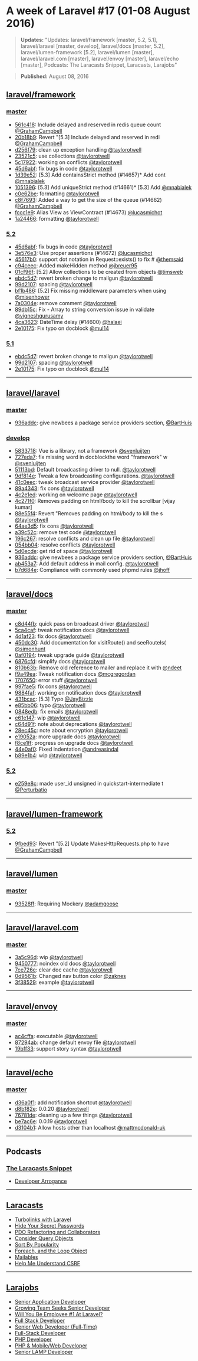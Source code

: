# A week of Laravel #17 (01-08 August 2016)

> **Updates:** "Updates: laravel/framework [master, 5.2, 5.1], laravel/laravel [master, develop], laravel/docs [master, 5.2], laravel/lumen-framework [5.2], laravel/lumen [master], laravel/laravel.com [master], laravel/envoy [master], laravel/echo [master], Podcasts: The Laracasts Snippet, Laracasts, Larajobs"

> **Published:** August 08, 2016

## [laravel/framework](https://github.com/laravel/framework)

### [master](https://github.com/laravel/framework/compare/master@{2016-08-01}...master@{2016-08-08})
- [561c418](https://github.com/laravel/framework/commit/561c41881b20b4bacffa3aabb253ac981a5fec56): Include delayed and reserved in redis queue count [@GrahamCampbell](https://github.com/GrahamCampbell) 
- [20b18b9](https://github.com/laravel/framework/commit/20b18b95bb1165477ad19877c276d529d20b0831): Revert "[5.3] Include delayed and reserved in redi [@GrahamCampbell](https://github.com/GrahamCampbell) 
- [d256f79](https://github.com/laravel/framework/commit/d256f790337216f578437a8251f36d2c273cc40b): clean up exception handling [@taylorotwell](https://github.com/taylorotwell) 
- [23521c5](https://github.com/laravel/framework/commit/23521c50aeba6c9a1cd4e2c5fa5a5bfbe67fdae6): use collections [@taylorotwell](https://github.com/taylorotwell) 
- [5c17922](https://github.com/laravel/framework/commit/5c1792270f3bbee995d887eea3a0c5ad173833cb): working on conflicts [@taylorotwell](https://github.com/taylorotwell) 
- [45d6abf](https://github.com/laravel/framework/commit/45d6abfe9926aca8610fd65518974a0ceab33716): fix bugs in code [@taylorotwell](https://github.com/taylorotwell) 
- [1d39e52](https://github.com/laravel/framework/commit/1d39e526277e6220f5cc888139d7d330af748ad6): [5.3] Add containsStrict method (#14657)* Add cont [@mnabialek](https://github.com/mnabialek) 
- [1051396](https://github.com/laravel/framework/commit/1051396a85b8c14b128f373a3c0b09a09f2f75e4): [5.3] Add uniqueStrict method (#14661)* [5.3] Add  [@mnabialek](https://github.com/mnabialek) 
- [c0e62be](https://github.com/laravel/framework/commit/c0e62be692c9c51e9b2db3559320f08b53fcd7c2): formatting [@taylorotwell](https://github.com/taylorotwell) 
- [c8f7693](https://github.com/laravel/framework/commit/c8f769333d3b2af1dbb3649b06fbda15af48cac1): Added a way to get the size of the queue (#14662) [@GrahamCampbell](https://github.com/GrahamCampbell) 
- [fccc1e9](https://github.com/laravel/framework/commit/fccc1e90623b5f21bb3435ddf0c8cad1d0744e04): Alias View as ViewContract (#14673) [@lucasmichot](https://github.com/lucasmichot) 
- [1a24466](https://github.com/laravel/framework/commit/1a24466b61acee4778fd01a9395b6397bf68f13d): formatting [@taylorotwell](https://github.com/taylorotwell) 


### [5.2](https://github.com/laravel/framework/compare/5.2@{2016-08-01}...5.2@{2016-08-08})
- [45d6abf](https://github.com/laravel/framework/commit/45d6abfe9926aca8610fd65518974a0ceab33716): fix bugs in code [@taylorotwell](https://github.com/taylorotwell) 
- [3e576e3](https://github.com/laravel/framework/commit/3e576e399875a2d2e897334647b8e40fcf34bcd0): Use proper assertions (#14672) [@lucasmichot](https://github.com/lucasmichot) 
- [45617b0](https://github.com/laravel/framework/commit/45617b0ed1613998c012a0ed507b02a4a0841260): support dot notation in Request::exists() to fix # [@themsaid](https://github.com/themsaid) 
- [c94ceec](https://github.com/laravel/framework/commit/c94ceec0ee5e9ed51039ddc6729afe07f726825a): Added makeHidden method [@jbreuer95](https://github.com/jbreuer95) 
- [01cf96f](https://github.com/laravel/framework/commit/01cf96f46fce78db6a5259bf151006abe528b46e): [5.2] Allow collections to be created from objects [@timsweb](https://github.com/timsweb) 
- [ebdc5d7](https://github.com/laravel/framework/commit/ebdc5d72391a5ab17f3ca90b5410e2322a5976d4): revert broken change to mailgun [@taylorotwell](https://github.com/taylorotwell) 
- [99d2107](https://github.com/laravel/framework/commit/99d21074eb71b277499d30675b1c6cbff25dabfa): spacing [@taylorotwell](https://github.com/taylorotwell) 
- [bf1b486](https://github.com/laravel/framework/commit/bf1b486929a473d465a309be470944bd3bf65f29): [5.2] Fix missing middleware parameters when using [@misenhower](https://github.com/misenhower) 
- [7a0304e](https://github.com/laravel/framework/commit/7a0304e8a5825641ffd0cf1cb8b73eda1b187fc0): remove comment [@taylorotwell](https://github.com/taylorotwell) 
- [89db15c](https://github.com/laravel/framework/commit/89db15c03f0a13f00b15ca0b7f1586c067ea899d): Fix - Array to string conversion issue in validate [@vigneshgurusamy](https://github.com/vigneshgurusamy) 
- [4ca3623](https://github.com/laravel/framework/commit/4ca36232c4e9835e688a89d15c184d5ed1404468): DateTime delay (#14600) [@halaei](https://github.com/halaei) 
- [2e10175](https://github.com/laravel/framework/commit/2e10175326bbdaeca2fdc9ad1b49dda62031bb65): Fix typo on docblock [@mul14](https://github.com/mul14) 


### [5.1](https://github.com/laravel/framework/compare/5.1@{2016-08-01}...5.1@{2016-08-08})
- [ebdc5d7](https://github.com/laravel/framework/commit/ebdc5d72391a5ab17f3ca90b5410e2322a5976d4): revert broken change to mailgun [@taylorotwell](https://github.com/taylorotwell) 
- [99d2107](https://github.com/laravel/framework/commit/99d21074eb71b277499d30675b1c6cbff25dabfa): spacing [@taylorotwell](https://github.com/taylorotwell) 
- [2e10175](https://github.com/laravel/framework/commit/2e10175326bbdaeca2fdc9ad1b49dda62031bb65): Fix typo on docblock [@mul14](https://github.com/mul14) 


___

## [laravel/laravel](https://github.com/laravel/laravel)

### [master](https://github.com/laravel/laravel/compare/master@{2016-08-01}...master@{2016-08-08})
- [936addc](https://github.com/laravel/laravel/commit/936addceefec2093bc8d010d2cba9a361dae2a0e): give newbees a package service providers section,  [@BartHuis](https://github.com/BartHuis) 


### [develop](https://github.com/laravel/laravel/compare/develop@{2016-08-01}...develop@{2016-08-08})
- [5833718](https://github.com/laravel/laravel/commit/5833718910eefcbb77fb3b19a89ba1fcefd4a7e9): Vue is a library, not a framework [@svenluijten](https://github.com/svenluijten) 
- [727eda7](https://github.com/laravel/laravel/commit/727eda71f291574bc1723ef4af2c460e937a0ae3): fix missing word in docblockthe word "framework" w [@svenluijten](https://github.com/svenluijten) 
- [51113bd](https://github.com/laravel/laravel/commit/51113bd5317f4f847462d1470474ab2897d11e46): Default broadcasting driver to null. [@taylorotwell](https://github.com/taylorotwell) 
- [9df814e](https://github.com/laravel/laravel/commit/9df814e5126185291cf9e1fa0a9de09777f4cc4f): Tweak a few broadcasting configurations. [@taylorotwell](https://github.com/taylorotwell) 
- [41c0eec](https://github.com/laravel/laravel/commit/41c0eec70c8d485be62a36c370c50919d8ff976d): tweak broadcast service provider [@taylorotwell](https://github.com/taylorotwell) 
- [89a4343](https://github.com/laravel/laravel/commit/89a43434e77aecb7fc94119f6fae7216296b0155): fix cons [@taylorotwell](https://github.com/taylorotwell) 
- [4c2e1ed](https://github.com/laravel/laravel/commit/4c2e1ed7dbe6e1686aeaf83c969d89bc0c428a98): working on welcome page [@taylorotwell](https://github.com/taylorotwell) 
- [4c271f0](https://github.com/laravel/laravel/commit/4c271f0f4bfc297a52976af4cb48f584e21e3acf): Removes padding on html/body to kill the scrollbar [vijay kumar] 
- [88e55f4](https://github.com/laravel/laravel/commit/88e55f41d2dab4c7b1c6ad8f3ba54dc70b9fafb1): Revert "Removes padding on html/body to kill the s [@taylorotwell](https://github.com/taylorotwell) 
- [64ae3d5](https://github.com/laravel/laravel/commit/64ae3d5a7e98111c1b75b3322ea0a9ec6bf55dfc): fix cons [@taylorotwell](https://github.com/taylorotwell) 
- [a39c52c](https://github.com/laravel/laravel/commit/a39c52c67dae96854fe3addc95af68bddd95cb98): remove test code [@taylorotwell](https://github.com/taylorotwell) 
- [196c267](https://github.com/laravel/laravel/commit/196c2675626ba1ac1ca8381af8d4f8cffebc8e3a): resolve conflicts and clean up file [@taylorotwell](https://github.com/taylorotwell) 
- [054bb04](https://github.com/laravel/laravel/commit/054bb0405669153b6156f83f8e321f1d11e03a0e): resolve conflicts [@taylorotwell](https://github.com/taylorotwell) 
- [5d0ecde](https://github.com/laravel/laravel/commit/5d0ecde4cf65c055dc6147fc2cac1ac60683ca15): get rid of space [@taylorotwell](https://github.com/taylorotwell) 
- [936addc](https://github.com/laravel/laravel/commit/936addceefec2093bc8d010d2cba9a361dae2a0e): give newbees a package service providers section,  [@BartHuis](https://github.com/BartHuis) 
- [ab453a7](https://github.com/laravel/laravel/commit/ab453a7e82fcb348eae7bc453fddf321a4741db4): Add default address in mail config. [@taylorotwell](https://github.com/taylorotwell) 
- [b7d684e](https://github.com/laravel/laravel/commit/b7d684ef82276d8470e03cb8c538887d5f54e898): Compliance with commonly used phpmd rules [@jhoff](https://github.com/jhoff) 


___

## [laravel/docs](https://github.com/laravel/docs)

### [master](https://github.com/laravel/docs/compare/master@{2016-08-01}...master@{2016-08-08})
- [c8d44fb](https://github.com/laravel/docs/commit/c8d44fb52c2f5e939f07ab61dd3829bd0d074901): quick pass on broadcast driver [@taylorotwell](https://github.com/taylorotwell) 
- [5ca4caf](https://github.com/laravel/docs/commit/5ca4cafe53652374b9b413a12febd571fb45d2b4): tweak notification docs [@taylorotwell](https://github.com/taylorotwell) 
- [4d1af23](https://github.com/laravel/docs/commit/4d1af233e7b613c2dbb2aec58b1fe7d164b90cdc): fix docs [@taylorotwell](https://github.com/taylorotwell) 
- [450dc30](https://github.com/laravel/docs/commit/450dc30966870984f02dd1679832ba10af8a10fd): Add documentation for visitRoute() and seeRouteIs( [@simonhunt](https://github.com/simonhunt) 
- [0af0194](https://github.com/laravel/docs/commit/0af01940ffda7f029e559028e8a019bd7476bcfd): tweak upgrade guide [@taylorotwell](https://github.com/taylorotwell) 
- [6876cfd](https://github.com/laravel/docs/commit/6876cfd2d28ef29bb61e96eae9bec5e5aadfc14d): simplify docs [@taylorotwell](https://github.com/taylorotwell) 
- [810b63b](https://github.com/laravel/docs/commit/810b63b3c1a0fa9322c01c7d389f5661f69c2b86): Remove old reference to mailer and replace it with [@ndeet](https://github.com/ndeet) 
- [f9a49ea](https://github.com/laravel/docs/commit/f9a49ea81782851b248b8b2d317a60e1ba19dcd3): Tweak notification docs [@mcgregordan](https://github.com/mcgregordan) 
- [1707650](https://github.com/laravel/docs/commit/170765095a2d8443e5d5b5e392de73be6456da1f): error stuff [@taylorotwell](https://github.com/taylorotwell) 
- [997fae5](https://github.com/laravel/docs/commit/997fae5b70361273cae64933cc4b77d022f65c6f): fix cons [@taylorotwell](https://github.com/taylorotwell) 
- [9884faf](https://github.com/laravel/docs/commit/9884faf6e03f844cebde29092622caeb6acd985f): working on notification docs [@taylorotwell](https://github.com/taylorotwell) 
- [431bcac](https://github.com/laravel/docs/commit/431bcac89ca2569f32647962e4dda73886e7bcaa): [5.3] Typo [@JayBizzle](https://github.com/JayBizzle) 
- [e85bb06](https://github.com/laravel/docs/commit/e85bb06f0a47de8e59291147e5449fc19dc82574): typo [@taylorotwell](https://github.com/taylorotwell) 
- [0848edb](https://github.com/laravel/docs/commit/0848edb67649ae92130ed5684da84bc2bf6db2c3): fix emails [@taylorotwell](https://github.com/taylorotwell) 
- [e61e147](https://github.com/laravel/docs/commit/e61e14740756e776fbfbe5463bd0a178b948dc79): wip [@taylorotwell](https://github.com/taylorotwell) 
- [c64d91f](https://github.com/laravel/docs/commit/c64d91fbcb7b759484b2db5faac9ddd0ea3f0c8d): note about deprecations [@taylorotwell](https://github.com/taylorotwell) 
- [28ec45c](https://github.com/laravel/docs/commit/28ec45c86930b90226f4b0302e34ab5ec992a4ce): note about encryption [@taylorotwell](https://github.com/taylorotwell) 
- [e19052a](https://github.com/laravel/docs/commit/e19052ae58f8692370dbb5ffdc23fa83e3c2564e): more upgrade docs [@taylorotwell](https://github.com/taylorotwell) 
- [f8ce1ff](https://github.com/laravel/docs/commit/f8ce1ff514eb319d284bbc2957511d333511bfcf): progress on upgrade docs [@taylorotwell](https://github.com/taylorotwell) 
- [44e0af0](https://github.com/laravel/docs/commit/44e0af0f44858f0597e2ef26c85e5c220c360c79): Fixed indentation [@andreasindal](https://github.com/andreasindal) 
- [b89e1b4](https://github.com/laravel/docs/commit/b89e1b40c644f65a1b5945eba3aac71cd1c43f26): wip [@taylorotwell](https://github.com/taylorotwell) 


### [5.2](https://github.com/laravel/docs/compare/5.2@{2016-08-01}...5.2@{2016-08-08})
- [e259e8c](https://github.com/laravel/docs/commit/e259e8cbcd0a5b3a723cf6a5fa6efeb80cc19ea2): made user_id unsigned in quickstart-intermediate t [@Perturbatio](https://github.com/Perturbatio) 


___

## [laravel/lumen-framework](https://github.com/laravel/lumen-framework)

### [5.2](https://github.com/laravel/lumen-framework/compare/5.2@{2016-08-01}...5.2@{2016-08-08})
- [9fbed93](https://github.com/laravel/lumen-framework/commit/9fbed9364ed69d78b4b4602abb063af567ed31db): Revert "[5.2] Update MakesHttpRequests.php to have [@GrahamCampbell](https://github.com/GrahamCampbell) 


___

## [laravel/lumen](https://github.com/laravel/lumen)

### [master](https://github.com/laravel/lumen/compare/master@{2016-08-01}...master@{2016-08-08})
- [93528ff](https://github.com/laravel/lumen/commit/93528ffef86f51008e969dcb25796669766c6c9b): Requiring Mockery [@adamgoose](https://github.com/adamgoose) 


___

## [laravel/laravel.com](https://github.com/laravel/laravel.com)

### [master](https://github.com/laravel/laravel.com/compare/master@{2016-08-01}...master@{2016-08-08})
- [3a5c96d](https://github.com/laravel/laravel.com/commit/3a5c96dd20d0bb2c2c7209a99c33d14e67c3dd0a): wip [@taylorotwell](https://github.com/taylorotwell) 
- [9450777](https://github.com/laravel/laravel.com/commit/9450777362cd1c2874db254f8c2c784fcaab5ecb): noindex old docs [@taylorotwell](https://github.com/taylorotwell) 
- [7ce726e](https://github.com/laravel/laravel.com/commit/7ce726eecb8f9c2d2a032325963af22d9ab29fd3): clear doc cache [@taylorotwell](https://github.com/taylorotwell) 
- [0d9561b](https://github.com/laravel/laravel.com/commit/0d9561bf949e3cefbd1d7916f0c8be33d98da4b2): Changed nav button color [@zaknes](https://github.com/zaknes) 
- [3f38529](https://github.com/laravel/laravel.com/commit/3f385292dece1e4e9b7eb580609ccf063b6165c4): example [@taylorotwell](https://github.com/taylorotwell) 


___

## [laravel/envoy](https://github.com/laravel/envoy)

### [master](https://github.com/laravel/envoy/compare/master@{2016-08-01}...master@{2016-08-08})
- [ac4cffa](https://github.com/laravel/envoy/commit/ac4cffa71ca07f4d504b2e1be7a1c1e52b13bd65): executable [@taylorotwell](https://github.com/taylorotwell) 
- [87294ab](https://github.com/laravel/envoy/commit/87294abc26551ceb80682f842229a102bc82f9ec): change default envoy file [@taylorotwell](https://github.com/taylorotwell) 
- [19bff33](https://github.com/laravel/envoy/commit/19bff330b75a1cf288b9db5782063c948666501e): support story syntax [@taylorotwell](https://github.com/taylorotwell) 


___

## [laravel/echo](https://github.com/laravel/echo)

### [master](https://github.com/laravel/echo/compare/master@{2016-08-01}...master@{2016-08-08})
- [d36a0f1](https://github.com/laravel/echo/commit/d36a0f11da7e5277396d4364e6560bcc9c6525c9): add notification shortcut [@taylorotwell](https://github.com/taylorotwell) 
- [d8b182e](https://github.com/laravel/echo/commit/d8b182e05c32c167f058e81f89f8d23fef4fbe6c): 0.0.20 [@taylorotwell](https://github.com/taylorotwell) 
- [76781de](https://github.com/laravel/echo/commit/76781de6987653a3eecc6af31b005134ed0e4f9a): cleaning up a few things [@taylorotwell](https://github.com/taylorotwell) 
- [be7ac6e](https://github.com/laravel/echo/commit/be7ac6e8eb796c0a14b65c130f681ebc39c5aa9b): 0.0.19 [@taylorotwell](https://github.com/taylorotwell) 
- [d3104b1](https://github.com/laravel/echo/commit/d3104b16d8197add61eb2833b593798f9420bc51): Allow hosts other than localhost [@mattmcdonald-uk](https://github.com/mattmcdonald-uk) 


___

## Podcasts

### [The Laracasts Snippet](http://laracasts.audio)
- [Developer Arrogance](http://laracasts.simplecast.fm/36)


___

## [Laracasts](https://laracasts.com)
- [Turbolinks with Laravel](https://laracasts.com/series/whatcha-working-on/episodes/4)
- [Hide Your Secret Passwords](https://laracasts.com/series/php-for-beginners/episodes/15)
- [PDO Refactoring and Collaborators](https://laracasts.com/series/php-for-beginners/episodes/14)
- [Consider Query Objects](https://laracasts.com/series/whip-monstrous-code-into-shape/episodes/17)
- [Sort By Popularity](https://laracasts.com/series/hands-on-community-contributions/episodes/12)
- [Foreach, and the Loop Object](https://laracasts.com/series/whats-new-in-laravel-5-3/episodes/7)
- [Mailables](https://laracasts.com/series/whats-new-in-laravel-5-3/episodes/6)
- [Help Me Understand CSRF](https://laracasts.com/series/how-do-i/episodes/6)


___

## [Larajobs](https://larajobs.com)
- [Senior Application Developer](https://larajobs.com/job/567/senior-application-developer)
- [Growing Team Seeks Senior Developer](https://larajobs.com/job/566/growing-team-seeks-senior-developer)
- [Will You Be Employee #1 At Laravel?](https://larajobs.com/job/565/will-you-be-employee-1-at-laravel)
- [Full Stack Developer](https://larajobs.com/job/564/full-stack-developer)
- [Senior Web Developer (Full-Time)](https://larajobs.com/job/563/senior-web-developer-full-time)
- [Full-Stack Developer](https://larajobs.com/job/562/full-stack-developer)
- [PHP Developer](https://larajobs.com/job/561/php-developer)
- [PHP & Mobile/Web Developer](https://larajobs.com/job/560/php-mobileweb-developer)
- [Senior LAMP Developer](https://larajobs.com/job/559/senior-lamp-developer)
